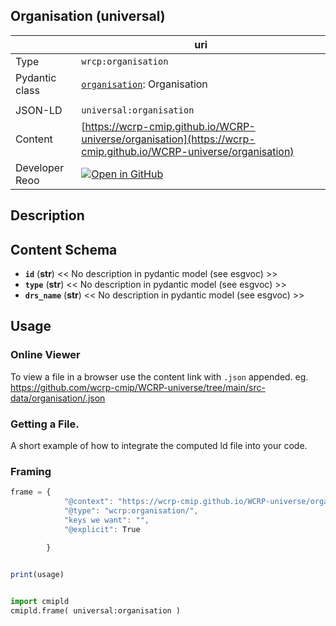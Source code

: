 

<section id="info">

# Organisation  (universal)

|  | uri |
| --- | --- |
| Type | `wrcp:organisation` |
| Pydantic class | [`organisation`](https://github.com/ESGF/esgf-vocab/blob/main/src/esgvoc/api/data_descriptors/organisation.py): Organisation |
| | |
| JSON-LD | `universal:organisation` |
| Content | [https://wcrp-cmip.github.io/WCRP-universe/organisation](https://wcrp-cmip.github.io/WCRP-universe/organisation) |
| Developer Reoo | [![Open in GitHub](https://img.shields.io/badge/Open-GitHub-blue?logo=github&style=flat-square)](https://github.com/wcrp-cmip/WCRP-universe/tree/main/src-data/organisation) |


</section>
    

<section id="description">

## Description

</section>


<section id="schema">

## Content Schema

- **`id`** (**str**) 
  << No description in pydantic model (see esgvoc) >>
- **`type`** (**str**) 
  << No description in pydantic model (see esgvoc) >>
- **`drs_name`** (**str**) 
  << No description in pydantic model (see esgvoc) >>





</section>   

<section id="usage">

## Usage

### Online Viewer 
To view a file in a browser use the content link with `.json` appended. eg. https://github.com/wcrp-cmip/WCRP-universe/tree/main/src-data/organisation/.json

### Getting a File. 

A short example of how to integrate the computed ld file into your code. 

### Framing
```js
frame = {
            "@context": "https://wcrp-cmip.github.io/WCRP-universe/organisation/_context_",
            "@type": "wcrp:organisation/",
            "keys we want": "",
            "@explicit": True

        }
        

print(usage)

```

```python

import cmipld
cmipld.frame( universal:organisation )

```
</section>

    